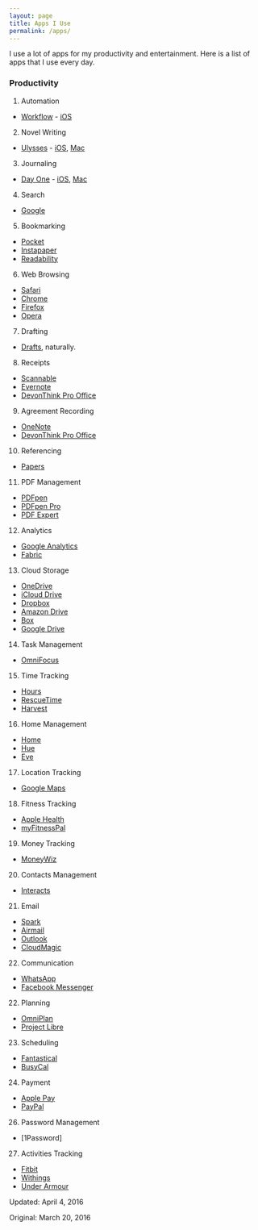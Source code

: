 ```yaml
---
layout: page
title: Apps I Use
permalink: /apps/
---
```


I use a lot of apps for my productivity and entertainment.
Here is a list of apps that I use every day.



### Productivity

1. Automation

  - [Workflow](https://workflow.is) - [iOS](https://itunes.apple.com/app/workflow-powerful-automation/id915249334)
2. Novel Writing

  - [Ulysses](http://www.ulyssesapp.com) - [iOS](https://itunes.apple.com/app/ulysses-mobile/id950335311), [Mac](https://itunes.apple.com/app/ulysses/id623795237)
3. Journaling

  - [Day One](http://dayoneapp.com) - [iOS](https://itunes.apple.com/app/day-one-2-diary-+-journal/id1044867788), [Mac](https://itunes.apple.com/app/day-one/id1055511498)
4. Search

  - [Google](https://www.google.com)
5. Bookmarking

  - [Pocket](https://getpocket.com)
  - [Instapaper](https://www.instapaper.com)
  - [Readability](https://www.readability.com)
6. Web Browsing

  - [Safari]()
  - [Chrome]()
  - [Firefox]()
  - [Opera]()
7. Drafting

  - [Drafts](), naturally.
8. Receipts

  - [Scannable]()
  - [Evernote]()
  - [DevonThink Pro Office]()
9. Agreement Recording

  - [OneNote]()
  - [DevonThink Pro Office]()
10. Referencing

  - [Papers]()
11. PDF Management

  - [PDFpen]()
  - [PDFpen Pro]()
  - [PDF Expert]()
12. Analytics

- [Google Analytics]()
- [Fabric]()
13. Cloud Storage

  - [OneDrive]()
  - [iCloud Drive]()
  - [Dropbox]()
  - [Amazon Drive]()
  - [Box]()
  - [Google Drive]()
14. Task Management

  - [OmniFocus]()
15. Time Tracking

  - [Hours]()
  - [RescueTime]()
  - [Harvest]()
16. Home Management

  - [Home]()
  - [Hue]()
  - [Eve]()
17. Location Tracking

  - [Google Maps]()
18. Fitness Tracking

  - [Apple Health]()
  - [myFitnessPal]()
19. Money Tracking

  - [MoneyWiz]()
20. Contacts Management

  - [Interacts]()
21. Email

  - [Spark]()
  - [Airmail]()
  - [Outlook]()
  - [CloudMagic]()
22. Communication

  - [WhatsApp]()
  - [Facebook Messenger]()
22. Planning

  - [OmniPlan]()
  - [Project Libre]()
23. Scheduling

  - [Fantastical]()
  - [BusyCal]()
24. Payment

  - [Apple Pay]()
  - [PayPal]()
26. Password Management

 - [1Password]
27. Activities Tracking

  - [Fitbit]()
  - [Withings]()
  - [Under Armour]()

Updated: April 4, 2016

Original: March 20, 2016
